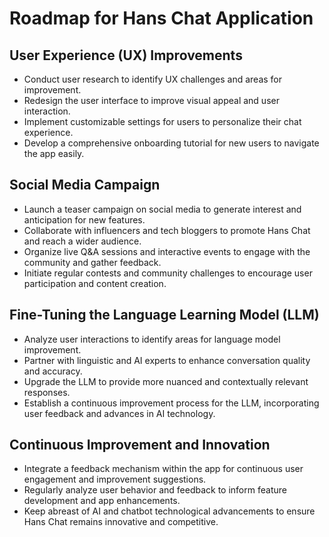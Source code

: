 # Roadmap for Hans Chat Application

## User Experience (UX) Improvements
- Conduct user research to identify UX challenges and areas for improvement.
- Redesign the user interface to improve visual appeal and user interaction.
- Implement customizable settings for users to personalize their chat experience.
- Develop a comprehensive onboarding tutorial for new users to navigate the app easily.

## Social Media Campaign
- Launch a teaser campaign on social media to generate interest and anticipation for new features.
- Collaborate with influencers and tech bloggers to promote Hans Chat and reach a wider audience.
- Organize live Q&A sessions and interactive events to engage with the community and gather feedback.
- Initiate regular contests and community challenges to encourage user participation and content creation.

## Fine-Tuning the Language Learning Model (LLM)
- Analyze user interactions to identify areas for language model improvement.
- Partner with linguistic and AI experts to enhance conversation quality and accuracy.
- Upgrade the LLM to provide more nuanced and contextually relevant responses.
- Establish a continuous improvement process for the LLM, incorporating user feedback and advances in AI technology.

## Continuous Improvement and Innovation
- Integrate a feedback mechanism within the app for continuous user engagement and improvement suggestions.
- Regularly analyze user behavior and feedback to inform feature development and app enhancements.
- Keep abreast of AI and chatbot technological advancements to ensure Hans Chat remains innovative and competitive.
